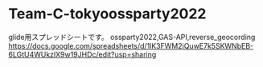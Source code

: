 # Team-C-tokyoossparty2022
glide用スプレッドシートです。
ossparty2022,GAS-API,reverse_geocording
https://docs.google.com/spreadsheets/d/1lK3FWM2jQuwE7k5SKWNbEB-6LGtU4WUkzlX9w19JHDc/edit?usp=sharing
